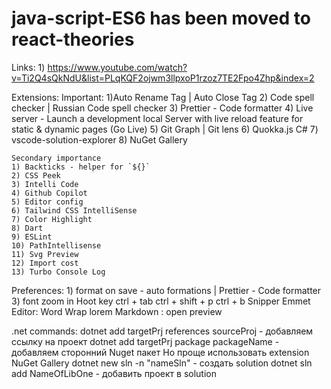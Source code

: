 # java-script-ES6 has been moved to react-theories
Links:
    1) https://www.youtube.com/watch?v=Ti2Q4sQkNdU&list=PLqKQF2ojwm3llpxoP1rzoz7TE2Fpo4Zhp&index=2

Extensions: 
    Important:
    1)Auto Rename Tag | Auto Close Tag
    2) Code spell checker | Russian Code spell checker
    3) Prettier - Code formatter
    4) Live server - Launch a development local Server with live reload feature for static & dynamic pages (Go Live)
    5) Git Graph | Git lens
    6) Quokka.js
    C#
    7) vscode-solution-explorer
    8) NuGet Gallery
    
    Secondary importance
    1) Backticks - helper for `${}`
    2) CSS Peek
    3) Intelli Code
    4) Github Copilot
    5) Editor config
    6) Tailwind CSS IntelliSense
    7) Color Highlight
    8) Dart
    9) ESLint
    10) PathIntellisense
    11) Svg Preview
    12) Import cost
    13) Turbo Console Log

Preferences:
    1) format on save - auto formations | Prettier - Code formatter
    3) font zoom in
Hoot key
    ctrl + tab
    ctrl + shift + p
    ctrl + b
Snipper
Emmet
Editor: Word Wrap
    lorem
Markdown : open preview

.net commands:
dotnet add targetPrj references sourceProj          - добавляем ссылку на проект
dotnet add targetPrj package packageName            - добавляем сторонний Nuget пакет Но проще использовать extension NuGet Gallery
dotnet new sln -n "nameSln"                         - создать solution
dotnet sln add NameOfLibOne                         - добавить проект в solution   
